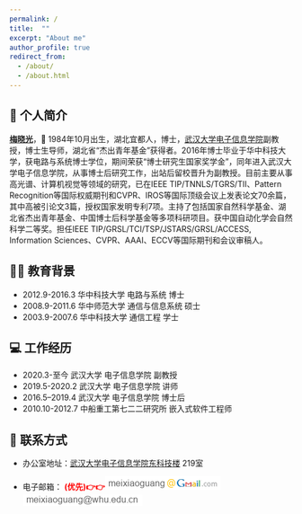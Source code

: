 ```yaml
---
permalink: /
title:  ""
excerpt: "About me"
author_profile: true
redirect_from: 
  - /about/
  - /about.html
---
```



## 📖 个人简介

[**梅晓光**](http://eis.whu.edu.cn/ryDetail.shtml?rsh=00031418)，🧑 1984年10月出生，湖北宜都人，博士，[武汉大学电子信息学院](http://eis.whu.edu.cn/index.shtml)副教授，博士生导师，湖北省“杰出青年基金”获得者。2016年博士毕业于华中科技大学，获电路与系统博士学位，期间荣获“博士研究生国家奖学金”，同年进入武汉大学电子信息学院，从事博士后研究工作，出站后留校晋升为副教授。目前主要从事高光谱、计算机视觉等领域的研究，已在IEEE TIP/TNNLS/TGRS/TII、Pattern Recognition等国际权威期刊和CVPR、IROS等国际顶级会议上发表论文70余篇，其中高被引论文3篇，授权国家发明专利7项。主持了包括国家自然科学基金、湖北省杰出青年基金、中国博士后科学基金等多项科研项目。获中国自动化学会自然科学二等奖。担任IEEE TIP/GRSL/TCI/TSP/JSTARS/GRSL/ACCESS, Information Sciences、CVPR、AAAI、ECCV等国际期刊和会议审稿人。

## 👨‍🎓 教育背景

* 2012.9-2016.3 华中科技大学 电路与系统  博士
* 2008.9-2011.6 华中师范大学 通信与信息系统  硕士
* 2003.9-2007.6 华中科技大学 通信工程  学士

## 💻 工作经历

* 2020.3-至今 武汉大学 电子信息学院 副教授
* 2019.5-2020.2 武汉大学 电子信息学院 讲师
* 2016.5–2019.4 武汉大学 电子信息学院  博士后
* 2010.10-2012.7 中船重工第七二二研究所  嵌入式软件工程师

<!--## 🎉 研究方向

* 高光谱
* 计算机视觉

## 🛠️ 学术兼职

* 担任以下期刊审稿人工作:
IEEE Transactions on Image Processing, IEEE Transactions on Geoscience and Remote Sensing, IEEE Transactions on Computational Imaging, IEEE Journal of Selected Topics in Signal Processing, IEEE J-STARS, IEEE Geoscience and Remote Sensing Letters, IEEE Access, Pattern Recognition, Information Sciences, Infrared Physics & Technology
* 担任Sensors期刊"Special Issue: Research and Application of Robust Hyperspectral Image"客座编辑-->

## 📧 联系方式

* 办公室地址：[武汉大学电子信息学院东科技楼](https://map.baidu.com/search/%E6%AD%A6%E6%B1%89%E5%A4%A7%E5%AD%A6%E7%94%B5%E5%AD%90%E4%BF%A1%E6%81%AF%E5%AD%A6%E9%99%A2%E4%B8%9C%E7%A7%91%E6%8A%80%E6%A5%BC/@12731260.705,3551772.04,19z?querytype=s&da_src=shareurl&wd=%E6%AD%A6%E6%B1%89%E5%A4%A7%E5%AD%A6%E7%94%B5%E5%AD%90%E4%BF%A1%E6%81%AF%E5%AD%A6%E9%99%A2%E4%B8%9C%E7%A7%91%E6%8A%80%E6%A5%BC&c=218&src=0&wd2=%E6%AD%A6%E6%B1%89%E5%B8%82%E6%AD%A6%E6%98%8C%E5%8C%BA&pn=0&sug=1&l=13&b=(12679180,3532784;12789196,3573840)&from=webmap&biz_forward=%7B%22scaler%22:1,%22styles%22:%22pl%22%7D&sug_forward=58538f186caff9a91911d56c&device_ratio=1) 219室




* 电子邮箱： **<font color=red>(优先)👉👉</font>**![照片](/images/gmail.png)   ![照片](/images/mailwhu.png)
